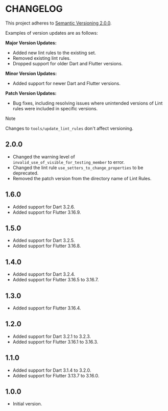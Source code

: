 # CHANGELOG

This project adheres to [Semantic Versioning 2.0.0].

Examples of version updates are as follows:

**Major Version Updates:**

- Added new lint rules to the existing set.
- Removed existing lint rules.
- Dropped support for older Dart and Flutter versions.

**Minor Version Updates:**

- Added support for newer Dart and Flutter versions.

**Patch Version Updates:**

- Bug fixes, including resolving issues where unintended versions of Lint rules were included in specific versions.

> [!NOTE]
> Changes to `tools/update_lint_rules` don't affect versioning.

## 2.0.0

- Changed the warning level of `invalid_use_of_visible_for_testing_member` to error.
- Changed the lint rule `use_setters_to_change_properties` to be deprecated.
- Removed the patch version from the directory name of Lint Rules.

## 1.6.0

- Added support for Dart 3.2.6.
- Added support for Flutter 3.16.9.

## 1.5.0

- Added support for Dart 3.2.5.
- Added support for Flutter 3.16.8.

## 1.4.0

- Added support for Dart 3.2.4.
- Added support for Flutter 3.16.5 to 3.16.7.

## 1.3.0

- Added support for Flutter 3.16.4.

## 1.2.0

- Added support for Dart 3.2.1 to 3.2.3.
- Added support for Flutter 3.16.1 to 3.16.3.

## 1.1.0

- Added support for Dart 3.1.4 to 3.2.0.
- Added support for Flutter 3.13.7 to 3.16.0.

## 1.0.0

- Initial version.

<!-- Links -->

[Semantic Versioning 2.0.0]: https://semver.org/spec/v2.0.0.html
